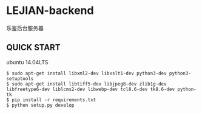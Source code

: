 LEJIAN-backend
=================

乐鉴后台服务器

## QUICK START

ubuntu 14.04LTS
```
$ sudo apt-get install libxml2-dev libxslt1-dev python3-dev python3-setuptools
$ sudo apt-get install libtiff5-dev libjpeg8-dev zlib1g-dev     libfreetype6-dev liblcms2-dev libwebp-dev tcl8.6-dev tk8.6-dev python-tk
$ pip install -r requirements.txt
$ python setup.py develop
```
